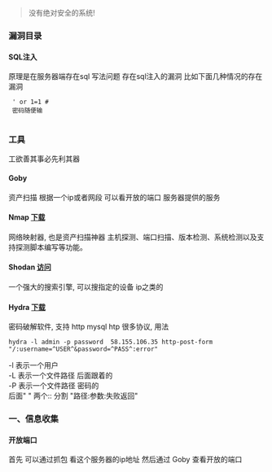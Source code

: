 > 没有绝对安全的系统!



### 漏洞目录
   #### SQL注入
   原理是在服务器端存在sql 写法问题 存在sql注入的漏洞 比如下面几种情况的存在漏洞
   ```text
    ' or 1=1 # 
    密码随便输


```
   
   #### 

### 工具
   工欲善其事必先利其器
   #### Goby
   资产扫描 根据一个ip或者网段 可以看开放的端口 服务器提供的服务

   #### Nmap [下载](https://link.zhihu.com/?target=https%3A//nmap.org/download.html%23purpleheader)
   网络映射器, 也是资产扫描神器 主机探测、端口扫描、版本检测、系统检测以及支持探测脚本编写等功能。

   #### Shodan [访问](https://link.zhihu.com/?target=https%3A//www.shodan.io/)
   一个强大的搜索引擎, 可以搜指定的设备  ip之类的
   
   #### Hydra [下载](https://link.zhihu.com/?target=http%3A//github.com/maaaaz/thc-hydra-windows)
   密码破解软件, 支持 http mysql htp 很多协议, 用法  
   ```text
   hydra -l admin -p password  58.155.106.35 http-post-form "/:username=^USER^&password=^PASS^:error"
```
   -l 表示一个用户  
   -L 表示一个文件路径 后面跟着的  
   -P 表示一个文件路径 密码的  
   后面" " 两个::  分割  "路径:参数:失败返回"







### 一、信息收集
   #### 开放端口
   首先 可以通过抓包 看这个服务器的ip地址  然后通过 Goby 查看开放的端口
